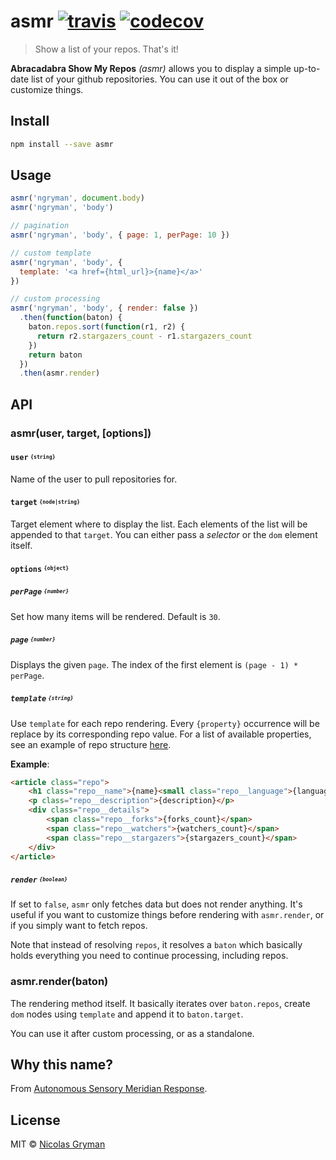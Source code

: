# asmr [![travis][travis-image]][travis-url] [![codecov][codecov-image]][codecov-url]

[travis-image]: https://img.shields.io/travis/ngryman/asmr.svg?style=flat
[travis-url]: https://travis-ci.org/ngryman/asmr
[codecov-image]: https://img.shields.io/codecov/c/github/ngryman/asmr.svg
[codecov-url]: https://codecov.io/github/ngryman/asmr

> Show a list of your repos. That's it!


**Abracadabra Show My Repos** *(asmr)* allows you to display a simple up-to-date list of your
github repositories.
You can use it out of the box or customize things.

## Install

```bash
npm install --save asmr
```

## Usage

```javascript
asmr('ngryman', document.body)
asmr('ngryman', 'body')

// pagination
asmr('ngryman', 'body', { page: 1, perPage: 10 })

// custom template
asmr('ngryman', 'body', {
  template: '<a href={html_url}>{name}</a>'
})

// custom processing
asmr('ngryman', 'body', { render: false })
  .then(function(baton) {
    baton.repos.sort(function(r1, r2) {
      return r2.stargazers_count - r1.stargazers_count
    })
    return baton
  })
  .then(asmr.render)
```

## API

### asmr(user, target, [options])

#### `user` <sup><sub>`{string}`</sub></sup>

Name of the user to pull repositories for.

#### `target` <sup><sub>`{node|string}`</sub></sup>

Target element where to display the list. Each elements of the list will be appended to that `target`. You can either pass a *selector* or the `dom` element itself.

#### `options` <sup><sub>`{object}`</sub></sup>

##### `perPage` <sup><sub>`{number}`</sub></sup>

Set how many items will be rendered. Default is `30`.

##### `page` <sup><sub>`{number}`</sub></sup>

Displays the given `page`. The index of the first element is `(page - 1) * perPage`.

##### `template` <sup><sub>`{string}`</sub></sup>

Use `template` for each repo rendering. Every `{property}` occurrence will be replace by its corresponding repo value. For a list of available properties, see an example of repo structure [here](https://developer.github.com/v3/repos/#response).

**Example**:

```html
<article class="repo">
	<h1 class="repo__name">{name}<small class="repo__language">{language}</small></h1>
	<p class="repo__description">{description}</p>
	<div class="repo__details">
		<span class="repo__forks">{forks_count}</span>
		<span class="repo__watchers">{watchers_count}</span>
		<span class="repo__stargazers">{stargazers_count}</span>
	</div>
</article>
```

##### `render` <sup><sub>`{boolean}`</sub></sup>

If set to `false`, `asmr` only fetches data but does not render anything. It's useful if you want to customize things before rendering with `asmr.render`, or if you simply want to fetch repos.

Note that instead of resolving `repos`, it resolves a `baton` which basically holds everything you need to continue processing, including repos.

### asmr.render(baton)

The rendering method itself. It basically iterates over `baton.repos`, create `dom` nodes using `template` and append it to `baton.target`.

You can use it after custom processing, or as a standalone.

## Why this name?

From [Autonomous Sensory Meridian Response].

[Autonomous Sensory Meridian Response]: https://www.wikiwand.com/en/Autonomous_sensory_meridian_response

## License

MIT © [Nicolas Gryman](http://ngryman.sh)
